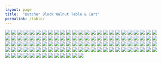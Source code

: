 ```yaml
---
layout: page
title:  "Butcher Block Walnut Table & Cart"
permalink: /table/
---
```


<img class='flickr' src='http://c1.staticflickr.com/8/7463/28487076212_4da911bfe5_b.jpg'>
<img class='flickr' src='http://c1.staticflickr.com/9/8628/27978157473_ae2c01cb37_b.jpg'>
<img class='flickr' src='http://c1.staticflickr.com/9/8862/28487059742_fc3f2d3024_b.jpg'>
<img class='flickr' src='http://c1.staticflickr.com/9/8669/28593847485_0fee794678_b.jpg'>
<img class='flickr' src='http://c1.staticflickr.com/9/8474/28561258946_a7cb9a65af_b.jpg'>
<img class='flickr' src='http://c1.staticflickr.com/9/8587/28515550711_2ea045787f_b.jpg'>
<img class='flickr' src='http://c1.staticflickr.com/9/8136/28561243416_dd5779f10e_b.jpg'>
<img class='flickr' src='http://c1.staticflickr.com/9/8694/28515543721_be31c3bbb9_b.jpg'>
<img class='flickr' src='http://c1.staticflickr.com/9/8809/27978115183_fc74c4caff.jpg'>
<img class='flickr' src='http://c1.staticflickr.com/9/8585/28515521341_5cdd0bf660.jpg'>
<img class='flickr' src='http://c1.staticflickr.com/9/8725/27978105143_1a5df0911b.jpg'>
<img class='flickr' src='http://c1.staticflickr.com/9/8797/28309565240_2c49f14329_b.jpg'>
<!--<img class='flickr' src='http://c1.staticflickr.com/9/8566/27976872374_d5a1e039bc_b.jpg'>-->
<img class='flickr' src='http://c1.staticflickr.com/8/7760/28593806995_30259a1b01.jpg'>
<img class='flickr' src='http://c1.staticflickr.com/9/8795/28561187106_64870ff257.jpg'>
<img class='flickr' src='http://c1.staticflickr.com/9/8077/27978082723_bf302f11c9.jpg'>
<img class='flickr' src='http://c1.staticflickr.com/9/8091/28561172706_0fac915eac_b.jpg'>
<img class='flickr' src='http://c1.staticflickr.com/9/8720/27976854744_65a84e49f6_b.jpg'>
<img class='flickr' src='http://c1.staticflickr.com/9/8845/28561162136_a3560cf946_b.jpg'>
<img class='flickr' src='http://c1.staticflickr.com/9/8752/27976842934_c2e6583bea_b.jpg'>
<img class='flickr' src='http://c1.staticflickr.com/9/8383/28515448551_a8d31b7913_b.jpg'>
<img class='flickr' src='http://c1.staticflickr.com/9/8766/28561142686_d30af34001_b.jpg'>
<img class='flickr' src='http://c1.staticflickr.com/9/8487/27978063783_bdc6e892b0_b.jpg'>
<img class='flickr' src='http://c1.staticflickr.com/9/8813/27978058463_a4a5e026a6_b.jpg'>
<img class='flickr' src='http://c1.staticflickr.com/9/8659/28309516090_2d16529f2c_b.jpg'>
<img class='flickr' src='http://c1.staticflickr.com/9/8612/27978047333_db45d11793_b.jpg'>
<img class='flickr' src='http://c1.staticflickr.com/9/8255/28561118636_01a7e1d81b_b.jpg'>
<img class='flickr' src='http://c1.staticflickr.com/9/8034/28486915702_2af269869d_b.jpg'>
<img class='flickr' src='http://c1.staticflickr.com/9/8840/28561105236_9cf447fc44_b.jpg'>
<img class='flickr' src='http://c1.staticflickr.com/9/8565/28593721275_76103327d1_b.jpg'>
<img class='flickr' src='http://c1.staticflickr.com/9/8682/28593725595_7253ecf3cd_b.jpg'>
<img class='flickr' src='http://c1.staticflickr.com/9/8760/28309484570_1d8518b716_b.jpg'>
<img class='flickr' src='http://c1.staticflickr.com/9/8584/28561087656_64320e8d7b_b.jpg'>
<img class='flickr' src='http://c1.staticflickr.com/9/8662/27978007083_34c9baa3c6_b.jpg'>
<img class='flickr' src='http://c1.staticflickr.com/8/7758/28561082366_3dfdb0250a_b.jpg'>
<img class='flickr' src='http://c1.staticflickr.com/8/7582/27977995753_ef503705bf_b.jpg'>
<img class='flickr' src='http://c1.staticflickr.com/9/8885/28561074346_4b339916c2_b.jpg'>
<img class='flickr' src='http://c1.staticflickr.com/9/8052/27977982763_a0036ef0dd_b.jpg'>
<img class='flickr' src='http://c1.staticflickr.com/8/7493/28309440520_f9a7af91c2_b.jpg'>
<img class='flickr' src='http://c1.staticflickr.com/9/8731/28309433670_6c45f39a31_b.jpg'>
<img class='flickr' src='http://c1.staticflickr.com/9/8337/28486846032_103b434213_b.jpg'>
<img class='flickr' src='http://c1.staticflickr.com/9/8765/28309423890_152d4fd783_b.jpg'>
<img class='flickr' src='http://c1.staticflickr.com/9/8738/28486832682_862b821847_b.jpg'>
<img class='flickr' src='http://c1.staticflickr.com/9/8062/28309416520_b1179d4211_b.jpg'>
<img class='flickr' src='http://c1.staticflickr.com/9/8683/28561034176_90338092a6_b.jpg'>
<img class='flickr' src='http://c1.staticflickr.com/9/8288/27977933733_f19e391ea7_b.jpg'>
<img class='flickr' src='http://c1.staticflickr.com/9/8618/28561025066_fd369b37cc_b.jpg'>
<img class='flickr' src='http://c1.staticflickr.com/9/8578/28515344591_8e2ec158a6_b.jpg'>
<img class='flickr' src='http://c1.staticflickr.com/9/8834/28515339041_9443b6b2d1_b.jpg'>
<img class='flickr' src='http://c1.staticflickr.com/9/8600/28515334731_feb3bea763_b.jpg'>
<img class='flickr' src='http://c1.staticflickr.com/9/8682/28560993566_f3100f23e8_b.jpg'>
<img class='flickr' src='http://c1.staticflickr.com/9/8442/28593611915_2b52cd5b3a_b.jpg'>
<img class='flickr' src='http://c1.staticflickr.com/9/8364/28593600065_b1840e8a21_b.jpg'>
<img class='flickr' src='http://c1.staticflickr.com/8/7798/28515306111_bb004c1a73_b.jpg'>
<img class='flickr' src='http://c1.staticflickr.com/9/8843/27977891153_9f3e046d9f_b.jpg'>
<img class='flickr' src='http://c1.staticflickr.com/9/8290/28309350660_19ea654ced_b.jpg'>
<img class='flickr' src='http://c1.staticflickr.com/9/8745/27977874413_2babaace39_b.jpg'>
<img class='flickr' src='http://c1.staticflickr.com/9/8624/28309333400_8655e84222_b.jpg'>
<img class='flickr' src='http://c1.staticflickr.com/9/8692/28515316781_aec84dfb9d_b.jpg'>
<img class='flickr' src='http://c1.staticflickr.com/9/8696/28486755772_b75d72c102_b.jpg'>
<img class='flickr' src='http://c1.staticflickr.com/9/8776/27977854633_afe7c5307c.jpg'>
<img class='flickr' src='http://c1.staticflickr.com/9/8445/28515280911_b0599248d2_c.jpg'>
<img class='flickr' src='http://c1.staticflickr.com/8/7635/28995526181_abbee69850_b.jpg'>
<img class='flickr' src='http://c1.staticflickr.com/9/8411/28995518911_9b9eb752f8_b.jpg'>
<img class='flickr' src='http://c1.staticflickr.com/9/8466/28454196053_b992ae4b3e_b.jpg'>
<img class='flickr' src='http://c1.staticflickr.com/9/8420/28966545422_0122feb5d2_b.jpg'>
<img class='flickr' src='http://c1.staticflickr.com/9/8120/28966538072_8b3de5782e_b.jpg'>
<img class='flickr' src='http://c1.staticflickr.com/9/8544/28966531302_f53e34abb3_b.jpg'>
<img class='flickr' src='http://c1.staticflickr.com/9/8442/29039028836_38b0e0dcf9_b.jpg'>
<img class='flickr' src='http://c1.staticflickr.com/9/8073/29039016216_86eb00d880_b.jpg'>
<img class='flickr' src='http://c1.staticflickr.com/9/8814/29039005056_6860da270d_b.jpg'>
<img class='flickr' src='http://c1.staticflickr.com/9/8456/29071904215_f809d395fe_b.jpg'>
<img class='flickr' src='http://c1.staticflickr.com/9/8831/29071894495_9cfeed2fc0_b.jpg'>
<img class='flickr' src='http://c1.staticflickr.com/9/8140/29071884695_3c60c2709e_b.jpg'>
<img class='flickr' src='http://c1.staticflickr.com/9/8053/28450956094_9be24725b7_b.jpg'>
<img class='flickr' src='http://c1.staticflickr.com/8/7469/28450946124_d12064aec7_b.jpg'>
<img class='flickr' src='http://c1.staticflickr.com/9/8476/28450936004_60353796a7_b.jpg'>
<img class='flickr' src='http://c1.staticflickr.com/9/8515/28450927934_b8e792391f_b.jpg'>
<img class='flickr' src='http://c1.staticflickr.com/9/8560/28785522390_d9b048504b_b.jpg'>
<img class='flickr' src='http://c1.staticflickr.com/9/8450/28785519050_bdd443bce6_b.jpg'>
<img class='flickr' src='http://c1.staticflickr.com/9/8160/28995443991_66e946412a_b.jpg'>
<img class='flickr' src='http://c1.staticflickr.com/9/8270/28450896164_caf288964c_b.jpg'>
<img class='flickr' src='http://c1.staticflickr.com/9/8405/28450888034_6d7e69ec70_b.jpg'>
<img class='flickr' src='http://c1.staticflickr.com/9/8165/28450870594_e3c57d33c2_b.jpg'>
<img class='flickr' src='http://c1.staticflickr.com/9/8807/28785492830_d4fe6229a4_b.jpg'>
<img class='flickr' src='http://c1.staticflickr.com/9/8199/28450877754_5c8bae7440_b.jpg'>
<img class='flickr' src='http://c1.staticflickr.com/9/8396/28785489840_bbd4610731_b.jpg'>
<img class='flickr' src='http://c1.staticflickr.com/9/8107/28995408201_583215b2ef_b.jpg'>
<img class='flickr' src='http://c1.staticflickr.com/9/8426/28995399551_0100723438_b.jpg'>
<img class='flickr' src='http://c1.staticflickr.com/9/8076/28995392791_40aacbdc54_b.jpg'>
<img class='flickr' src='http://c1.staticflickr.com/9/8409/28450834454_706967d92f_b.jpg'>
<img class='flickr' src='http://c1.staticflickr.com/9/8394/28450827404_9ac243303c_b.jpg'>
<img class='flickr' src='http://c1.staticflickr.com/8/7531/28450821344_7dd9034618_b.jpg'>
<img class='flickr' src='http://c1.staticflickr.com/9/8608/28450814494_8a5df64142_b.jpg'>
<img class='flickr' src='http://c1.staticflickr.com/9/8464/29038896736_61408d925a_b.jpg'>
<img class='flickr' src='http://c1.staticflickr.com/9/8010/28450806254_72c62e7470_b.jpg'>
<img class='flickr' src='http://c1.staticflickr.com/9/8006/28785436200_895d1681c9_b.jpg'>
<img class='flickr' src='http://c1.staticflickr.com/9/8160/28966393312_d879fcb014_b.jpg'>
<img class='flickr' src='http://c1.staticflickr.com/9/8509/28454058013_a08a29182a_b.jpg'>
<img class='flickr' src='http://c1.staticflickr.com/9/8058/28454042563_36ef5ea057_b.jpg'>
<img class='flickr' src='http://c1.staticflickr.com/9/8495/28966368652_5fac2b3d30_b.jpg'>
<img class='flickr' src='http://c1.staticflickr.com/9/8455/28785414140_403c37009a_b.jpg'>
<img class='flickr' src='http://c1.staticflickr.com/9/8111/28966357712_0cf933a73d_b.jpg'>
<img class='flickr' src='http://c1.staticflickr.com/9/8531/28785408220_b8b90867ea_b.jpg'>
<img class='flickr' src='http://c1.staticflickr.com/9/8136/29071715295_172b41073f_b.jpg'>
<img class='flickr' src='http://c1.staticflickr.com/9/8073/28785398870_efacb0fea8_b.jpg'>
<img class='flickr' src='http://c1.staticflickr.com/9/8051/29071697465_d6678700b9_b.jpg'>
<img class='flickr' src='http://c1.staticflickr.com/9/8262/28450754984_2c1f983716_b.jpg'>
<img class='flickr' src='http://c1.staticflickr.com/9/8316/28453975883_8b4d2464ed_b.jpg'>
<img class='flickr' src='http://c1.staticflickr.com/9/8070/28453966933_e2f6e8f27e_b.jpg'>
<img class='flickr' src='http://c1.staticflickr.com/9/8592/28450738844_29e13c0821_b.jpg'>
<img class='flickr' src='http://c1.staticflickr.com/9/8459/28450734214_5cb7cd065d_b.jpg'>
<img class='flickr' src='http://c1.staticflickr.com/9/8171/28966315502_fcc39892c3_b.jpg'>
<img class='flickr' src='http://c1.staticflickr.com/9/8555/28450726084_788c584f14_c.jpg'>
